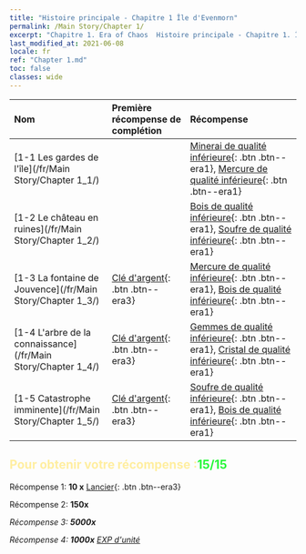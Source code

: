 ```yaml
---
title: "Histoire principale - Chapitre 1 Île d'Evenmorn"
permalink: /Main Story/Chapter 1/
excerpt: "Chapitre 1. Era of Chaos  Histoire principale - Chapitre 1. Île d'Evenmorn"
last_modified_at: 2021-06-08
locale: fr
ref: "Chapter 1.md"
toc: false
classes: wide
---
```


  | Nom |  Première récompense de complétion | Récompense |
  |:------------|:------------|:------------| 
  | [1-1 Les gardes de l'île](/fr/Main Story/Chapter 1_1/) |  | [Minerai de qualité inférieure](/ItemsFR/mat_1/){: .btn .btn--era1}, [Mercure de qualité inférieure](/ItemsFR/mat_2/){: .btn .btn--era1} |
  | [1-2 Le château en ruines](/fr/Main Story/Chapter 1_2/) |  | [Bois de qualité inférieure](/ItemsFR/mat_1/){: .btn .btn--era1}, [Soufre de qualité inférieure](/ItemsFR/mat_3/){: .btn .btn--era1} |
  | [1-3 La fontaine de Jouvence](/fr/Main Story/Chapter 1_3/) | [Clé d'argent](/ItemsFR/con_693/){: .btn .btn--era3} | [Mercure de qualité inférieure](/ItemsFR/mat_2/){: .btn .btn--era1}, [Bois de qualité inférieure](/ItemsFR/mat_1/){: .btn .btn--era1} |
  | [1-4 L'arbre de la connaissance](/fr/Main Story/Chapter 1_4/) | [Clé d'argent](/ItemsFR/con_693/){: .btn .btn--era3} | [Gemmes de qualité inférieure](/ItemsFR/mat_4/){: .btn .btn--era1}, [Cristal de qualité inférieure](/ItemsFR/mat_5/){: .btn .btn--era1} |
  | [1-5 Catastrophe imminente](/fr/Main Story/Chapter 1_5/) | [Clé d'argent](/ItemsFR/con_693/){: .btn .btn--era3} | [Soufre de qualité inférieure](/ItemsFR/mat_3/){: .btn .btn--era1}, [Bois de qualité inférieure](/ItemsFR/mat_1/){: .btn .btn--era1} |


## <span style="color: #ffeea0">Pour obtenir votre récompense :</span><span style="color: #27f73a">15/15</span>

 Récompense 1: **10 x** [Lancier](/ItemsFR/unt_190/){: .btn .btn--era3}

 Récompense 2:  **150x** <i class="fas fa-gem"/>

 Récompense 3:  **5000x** <i class="fas fa-coins"/>

 Récompense 4:  **1000x** [EXP d'unité](/ItemsFR/con_902/)

